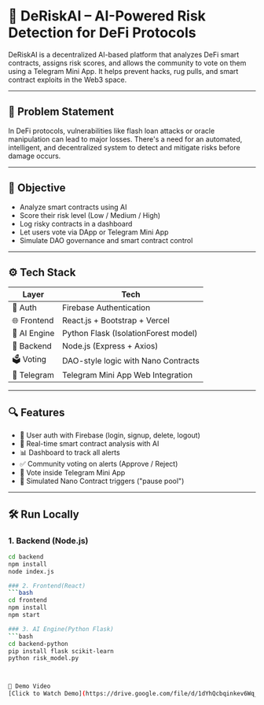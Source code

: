 # 🚀 DeRiskAI – AI-Powered Risk Detection for DeFi Protocols

DeRiskAI is a decentralized AI-based platform that analyzes DeFi smart contracts, assigns risk scores, and allows the community to vote on them using a Telegram Mini App. It helps prevent hacks, rug pulls, and smart contract exploits in the Web3 space.

---

## 🧠 Problem Statement

In DeFi protocols, vulnerabilities like flash loan attacks or oracle manipulation can lead to major losses. There's a need for an automated, intelligent, and decentralized system to detect and mitigate risks before damage occurs.

---

## 🎯 Objective

- Analyze smart contracts using AI
- Score their risk level (Low / Medium / High)
- Log risky contracts in a dashboard
- Let users vote via DApp or Telegram Mini App
- Simulate DAO governance and smart contract control

---

## ⚙️ Tech Stack

| Layer        | Tech                                |
|--------------|--------------------------------------|
| 🔐 Auth      | Firebase Authentication              |
| 🌐 Frontend  | React.js + Bootstrap + Vercel        |
| 🧠 AI Engine | Python Flask (IsolationForest model) |
| 🔁 Backend   | Node.js (Express + Axios)            |
| 🗳 Voting     | DAO-style logic with Nano Contracts  |
| 📲 Telegram  | Telegram Mini App Web Integration    |

---

## 🔍 Features

- 🔐 User auth with Firebase (login, signup, delete, logout)
- 🧠 Real-time smart contract analysis with AI
- 📊 Dashboard to track all alerts
- ✅ Community voting on alerts (Approve / Reject)
- 📲 Vote inside Telegram Mini App
- 🚀 Simulated Nano Contract triggers ("pause pool")

---


## 🛠️ Run Locally

### 1. Backend (Node.js)
```bash
cd backend
npm install
node index.js

### 2. Frontend(React)
```bash
cd frontend
npm install
npm start

### 3. AI Engine(Python Flask)
```bash
cd backend-python
pip install flask scikit-learn
python risk_model.py



🎥 Demo Video  
[Click to Watch Demo](https://drive.google.com/file/d/1dYhQcbqinkev6Wq_X56YiCu5l5LXdh6z/view?usp=drive_link)

